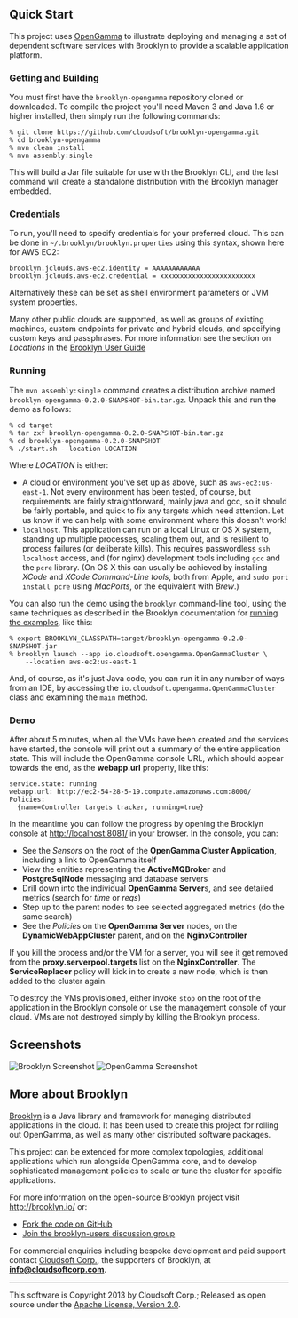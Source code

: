 ## Quick Start

This project uses [OpenGamma](http://www.opengamma.com/) to illustrate
deploying and managing a set of dependent software services with
Brooklyn to provide a scalable application platform.

### Getting and Building

You must first have the `brooklyn-opengamma` repository cloned or
downloaded. To compile the project you'll need Maven 3 and Java 1.6 or
higher installed, then simply run the following commands:

    % git clone https://github.com/cloudsoft/brooklyn-opengamma.git
    % cd brooklyn-opengamma
    % mvn clean install
    % mvn assembly:single

This will build a Jar file suitable for use with the Brooklyn CLI,
and the last command will create a standalone distribution with the
Brooklyn manager embedded.

### Credentials

To run, you'll need to specify credentials for your preferred cloud.  This
can be done in `~/.brooklyn/brooklyn.properties` using this syntax, shown
here for AWS EC2:

    brooklyn.jclouds.aws-ec2.identity = AAAAAAAAAAAA
    brooklyn.jclouds.aws-ec2.credential = xxxxxxxxxxxxxxxxxxxxxxxx

Alternatively these can be set as shell environment parameters or JVM
system properties.

Many other public clouds are supported, as well as groups of existing
machines, custom endpoints for private and hybrid clouds, and specifying
custom keys and passphrases. For more information see the section on
_Locations_ in the [Brooklyn User Guide](http://brooklyn.io/use/guide/defining-applications/common-usage.html)

### Running

The `mvn assembly:single` command creates a distribution archive named
`brooklyn-opengamma-0.2.0-SNAPSHOT-bin.tar.gz`. Unpack this and run the
demo as follows:

    % cd target
    % tar zxf brooklyn-opengamma-0.2.0-SNAPSHOT-bin.tar.gz
    % cd brooklyn-opengamma-0.2.0-SNAPSHOT
    % ./start.sh --location LOCATION

Where *LOCATION* is either:

- A cloud or environment you've set up as above, such as `aws-ec2:us-east-1`.
    Not every environment has been tested, of course, but requirements are
    fairly straightforward, mainly java and gcc, so it should be fairly
    portable, and quick to fix any targets which need attention. Let us know if
    we can help with some environment where this doesn't work!
- `localhost`. This application can run on a local Linux or OS X system,
    standing up multiple processes, scaling them out, and is resilient to process
    failures (or deliberate kills). This requires passwordless `ssh localhost`
    access, and (for nginx) development tools including `gcc` and the `pcre`
    library. (On OS X this can usually be achieved by installing *XCode* and
    *XCode Command-Line tools*, both from Apple, and `sudo port install pcre`
    using *MacPorts*, or the equivalent with *Brew*.)

You can also run the demo using the `brooklyn` command-line tool, using the same
techniques as described in the Brooklyn documentation for [running the
examples](http://brooklyncentral.github.io/use/examples/index.html), like this:

    % export BROOKLYN_CLASSPATH=target/brooklyn-opengamma-0.2.0-SNAPSHOT.jar
    % brooklyn launch --app io.cloudsoft.opengamma.OpenGammaCluster \
        --location aws-ec2:us-east-1

And, of course, as it's just Java code, you can run it in any number of
ways from an IDE, by accessing the `io.cloudsoft.opengamma.OpenGammaCluster`
class and examining the `main` method.

### Demo

After about 5 minutes, when all the VMs have been created and the services
have started, the console will print out a summary of the entire
application state. This will include the OpenGamma console URL,
which should appear towards the end, as the **webapp.url** property, like
this:

    service.state: running
    webapp.url: http://ec2-54-28-5-19.compute.amazonaws.com:8000/
    Policies:
      {name=Controller targets tracker, running=true}

In the meantime you can follow the progress by opening the Brooklyn
console at <http://localhost:8081/> in your browser. In the console, you can:

* See the *Sensors* on the root of the **OpenGamma Cluster Application**,
    including a link to OpenGamma itself
* View the entities representing the **ActiveMQBroker** and **PostgreSqlNode**
    messaging and database servers
* Drill down into the individual **OpenGamma Server**s, and see detailed
    metrics (search for *time* or *reqs*)
* Step up to the parent nodes to see selected aggregated metrics (do the
    same search)
* See the *Policies* on the **OpenGamma Server** nodes, on the
    **DynamicWebAppCluster** parent, and on the **NginxController**

If you kill the process and/or the VM for a server, you will see it get removed
from the **proxy.serverpool.targets** list on the **NginxController**. The
**ServiceReplacer** policy will kick in to create a new node, which is then
added to the cluster again.

To destroy the VMs provisioned, either invoke `stop` on the root of the
application in the Brooklyn console or use the management console of your
cloud.  VMs are not destroyed simply by killing the Brooklyn process.

## Screenshots

![Brooklyn Screenshot](https://raw.github.com/cloudsoft/brooklyn-opengamma/master/docs/screenshots/brooklyn.png)
![OpenGamma Screenshot](https://raw.github.com/cloudsoft/brooklyn-opengamma/master/docs/screenshots/opengamma.png)

## More about Brooklyn

[Brooklyn](https://github.com/brooklyncentral/brooklyn/) is a Java library
and framework for managing distributed applications in the cloud. It has
been used to create this project for rolling out OpenGamma, as well as
many other distributed software packages.

This project can be extended for more complex topologies, additional
applications which run alongside OpenGamma core, and to develop
sophisticated management policies to scale or tune the cluster for specific
applications.

For more information on the open-source Brooklyn project visit <http://brooklyn.io/> or:

- [Fork the code on GitHub](https://github.com/brooklyncentral/brooklyn/fork)
- [Join the brooklyn-users discussion group](https://groups.google.com/forum/#!forum/brooklyn-users) 

For commercial enquiries including bespoke development and paid support
contact [Cloudsoft Corp.](http://www.cloudsoftcorp.com/), the supporters of
Brooklyn, at **[info@cloudsoftcorp.com](mailto:info@cloudsoftcorp.com)**.

***

This software is Copyright 2013 by Cloudsoft Corp.; Released as open source
under the [Apache License, Version 2.0](http://www.apache.org/licenses/LICENSE-2.0).
